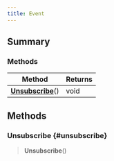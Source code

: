 ```yaml
---
title: Event
---
```


## Summary

### Methods

| Method | Returns |
| ------ | ------- |
| **[Unsubscribe](#unsubscribe)**() | void |

## Methods

### Unsubscribe {#unsubscribe}

> **Unsubscribe**()

